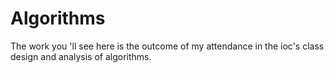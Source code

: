 # Algorithms
The work you 'll see here is the outcome of my attendance in the ioc's class design and analysis of algorithms.
